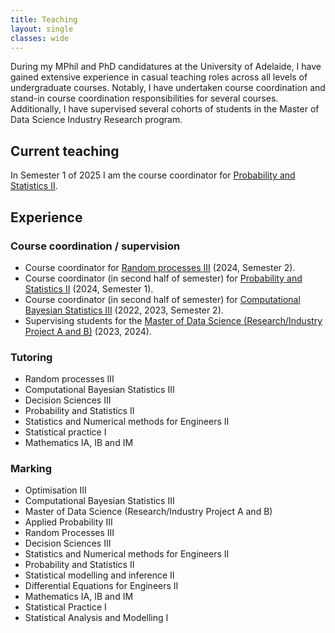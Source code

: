```yaml
---
title: Teaching
layout: single
classes: wide
---
```


During my MPhil and PhD candidatures at the University of Adelaide, I have gained extensive experience in casual teaching roles across all levels of undergraduate courses. Notably, I have undertaken course coordination and stand-in course coordination responsibilities for several courses. Additionally, I have supervised several cohorts of students in the Master of Data Science Industry Research program.

## Current teaching

In Semester 1 of 2025 I am the course coordinator for [Probability and Statistics II](https://www.adelaide.edu.au/course-outlines/104837/1/sem-1/). 

## Experience

### Course coordination / supervision

- Course coordinator for [Random processes III](https://www.adelaide.edu.au/course-outlines/101488/1/sem-2/) (2024, Semester 2).
- Course coordinator (in second half of semester) for [Probability and Statistics II](https://www.adelaide.edu.au/course-outlines/104837/1/sem-1/) (2024, Semester 1).
- Course coordinator (in second half of semester) for [Computational Bayesian Statistics III](https://www.adelaide.edu.au/course-outlines/110034/1/sem-2/2023/) (2022, 2023, Semester 2).
- Supervising students for the [Master of Data Science (Research/Industry Project A and B)](https://www.adelaide.edu.au/course-outlines/111081/1/tri-2/) (2023, 2024).

### Tutoring

- Random processes III
- Computational Bayesian Statistics III
- Decision Sciences III
- Probability and Statistics II
- Statistics and Numerical methods for Engineers II
- Statistical practice I
- Mathematics IA, IB and IM

### Marking

- Optimisation III
- Computational Bayesian Statistics III
- Master of Data Science (Research/Industry Project A and B)
- Applied Probability III
- Random Processes III
- Decision Sciences III
- Statistics and Numerical methods for Engineers II
- Probability and Statistics II
- Statistical modelling and inference II
- Differential Equations for Engineers II
- Mathematics IA, IB and IM
- Statistical Practice I
- Statistical Analysis and Modelling I
